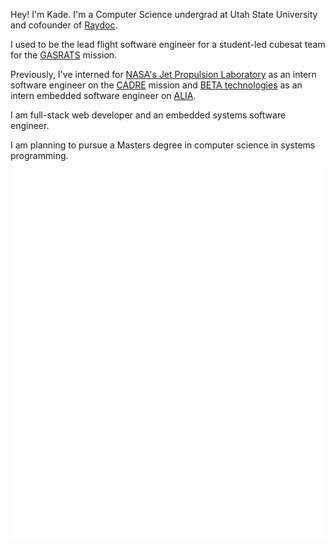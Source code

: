 Hey! I'm Kade. I'm a Computer Science undergrad at Utah State University and cofounder of [Raydoc](https://raydoc.dev).

I used to be the lead flight software engineer for a student-led cubesat team for the [GASRATS](https://www.usu.edu/physics/gas/projects/gasrats) mission.

Previously, I've interned for [NASA's Jet Propulsion Laboratory](jpl.nasa.gov) as an intern software engineer on the [CADRE](https://www.jpl.nasa.gov/missions/cadre) mission and [BETA technologies](beta.team) as an intern embedded software engineer on [ALIA](https://www.beta.team/aircraft/).

I am full-stack web developer and an embedded systems software engineer.

I am planning to pursue a Masters degree in computer science in systems programming.

![](https://raw.githubusercontent.com/ArKade523/github-stats/master/generated/overview.svg#gh-dark-mode-only)
![](https://raw.githubusercontent.com/ArKade523/github-stats/master/generated/languages.svg#gh-dark-mode-only)
